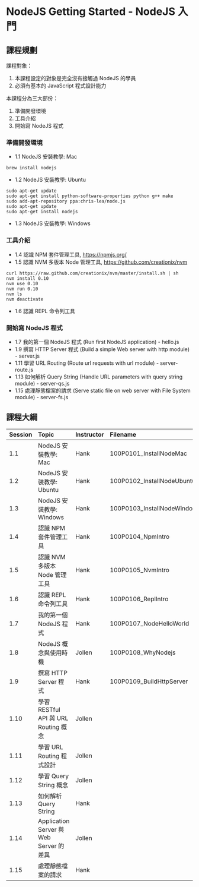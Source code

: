# NodeJS Getting Started - NodeJS 入門

## 課程規劃

課程對象：

1. 本課程設定的對象是完全沒有接觸過 NodeJS 的學員
2. 必須有基本的 JavaScript 程式設計能力

本課程分為三大部份：

1. 準備開發環境
2. 工具介紹
3. 開始寫 NodeJS 程式

### 準備開發環境

* 1.1 NodeJS 安裝教學: Mac

```
brew install nodejs
```

* 1.2 NodeJS 安裝教學: Ubuntu 

```
sudo apt-get update
sudo apt-get install python-software-properties python g++ make
sudo add-apt-repository ppa:chris-lea/node.js
sudo apt-get update
sudo apt-get install nodejs
```

* 1.3 NodeJS 安裝教學: Windows


### 工具介紹

* 1.4 認識 NPM 套件管理工具, https://npmjs.org/
* 1.5 認識 NVM 多版本 Node 管理工具, https://github.com/creationix/nvm

```
curl https://raw.github.com/creationix/nvm/master/install.sh | sh
nvm install 0.10
nvm use 0.10
nvm run 0.10
nvm ls
nvm deactivate
```

* 1.6 認識 REPL 命令列工具

### 開始寫 NodeJS 程式

* 1.7 我的第一個 NodeJS 程式 (Run first NodeJS application) - hello.js
* 1.9 撰寫 HTTP Server 程式 (Build a simple Web server with http module) - server.js
* 1.11 學習 URL Routing (Route url requests with url module) - server-route.js
* 1.13 如何解析 Query String (Handle URL parameters with query string module)  - server-qs.js
* 1.15 處理靜態檔案的請求 (Serve static file on web server with File System module) - server-fs.js

## 課程大綱

| Session | Topic | Instructor | Filename | Duration |
|:-----|:------|:----------|:---------------|:-----|
| 1.1 | NodeJS 安裝教學: Mac | Hank | 100P0101_InstallNodeMac | 00:47
| 1.2 | NodeJS 安裝教學: Ubuntu | Hank | 100P0102_InstallNodeUbuntu | 02:13
| 1.3 | NodeJS 安裝教學: Windows | Hank | 100P0103_InstallNodeWindows | 00:43
| 1.4 | 認識 NPM 套件管理工具 | Hank | 100P0104_NpmIntro | 01:30
| 1.5 | 認識 NVM 多版本 Node 管理工具 | Hank | 100P0105_NvmIntro | 02:07
| 1.6 | 認識 REPL 命令列工具| Hank | 100P0106_ReplIntro | 01:56
| 1.7 | 我的第一個 NodeJS 程式| Hank | 100P0107_NodeHelloWorld | 00:57
| 1.8 | NodeJS 概念與使用時機 | Jollen | 100P0108_WhyNodejs | 04:54
| 1.9 | 撰寫 HTTP Server 程式| Hank | 100P0109_BuildHttpServer | 03:53
| 1.10 | 學習 RESTful API 與 URL Routing 概念 | Jollen |  | 
| 1.11 | 學習 URL Routing 程式設計 | Jollen |  | 
| 1.12 | 學習 Query String 概念 | Jollen |  | 
| 1.13 | 如何解析 Query String | Hank |  | 
| 1.14 | Application Server 與 Web Server 的差異 | Jollen |  | 
| 1.15 | 處理靜態檔案的請求 | Hank |  | 
